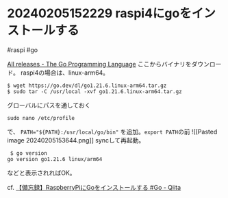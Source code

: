 # 20240205152229 raspi4にgoをインストールする
#raspi #go

[All releases - The Go Programming Language](https://go.dev/dl/) ここからバイナリをダウンロード。 raspi4の場合は、linux-arm64。
```
$ wget https://go.dev/dl/go1.21.6.linux-arm64.tar.gz
$ sudo tar -C /usr/local -xvf go1.21.6.linux-arm64.tar.gz
```

グローバルにパスを通しておく
```
sudo nano /etc/profile
```
で、
`PATH="${PATH}:/usr/local/go/bin"`
を追加。`export PATH`の前
![[Pasted image 20240205153644.png]]
syncして再起動。

```
 $ go version
go version go1.21.6 linux/arm64
```
などと表示されればOK。

cf.
[【備忘録】RaspberryPiにGoをインストールする #Go - Qiita](https://qiita.com/Noctiluca/items/eb8a6b879b988e5f3ed1)


